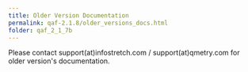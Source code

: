```yaml
---
title: Older Version Documentation
permalink: qaf-2.1.8/older_versions_docs.html
folder: qaf_2_1_7b
---
```


Please contact support(at)infostretch.com / support(at)qmetry.com for older version's documentation.
